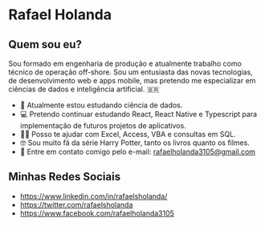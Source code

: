 # Rafael Holanda

## Quem sou eu?
Sou formado em engenharia de produção e atualmente trabalho como técnico de operação off-shore. Sou um entusiasta das novas tecnologias, de desenvolvimento web e apps mobile, mas pretendo me especializar em ciências de dados e inteligência artificial. 🇧🇷 

- 🎲 Atualmente estou estudando ciência de dados.
- 💻 Pretendo continuar estudando React, React Native e Typescript para implementação de futuros projetos de aplicativos.
- 🙋‍♂️ Posso te ajudar com Excel, Access, VBA e consultas em SQL.
- 🤓 Sou muito fã da série Harry Potter, tanto os livros quanto os filmes.
- 📧 Entre em contato comigo pelo e-mail: rafaelholanda3105@gmail.com

## Minhas Redes Sociais
- https://www.linkedin.com/in/rafaelsholanda/
- https://twitter.com/rafaelsholanda
- https://www.facebook.com/rafaelholanda3105

